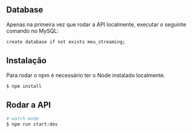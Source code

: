 ## Database

Apenas na primeira vez que rodar a API localmente, executar o seguinte comando no MySQL:

```bash
create database if not exists meu_streaming;
```

## Instalação

Para rodar o npm é necessário ter o Node instalado localmente.

```bash
$ npm install
```

## Rodar a API

```bash
# watch mode
$ npm run start:dev
```
